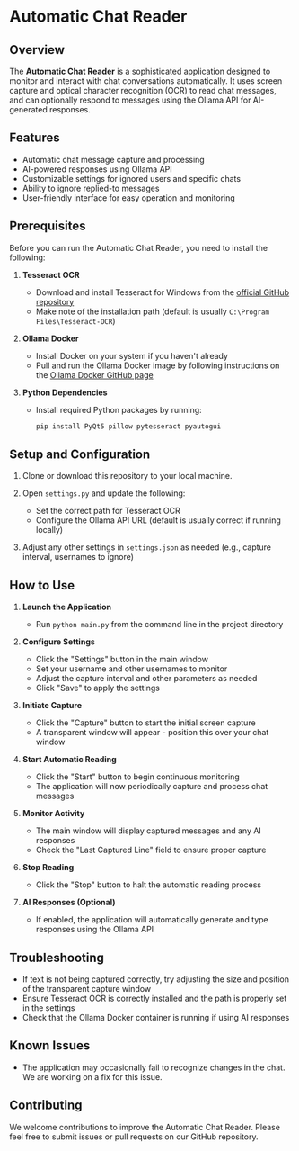 # Automatic Chat Reader

## Overview

The **Automatic Chat Reader** is a sophisticated application designed to monitor and interact with chat conversations automatically. It uses screen capture and optical character recognition (OCR) to read chat messages, and can optionally respond to messages using the Ollama API for AI-generated responses.

## Features

- Automatic chat message capture and processing
- AI-powered responses using Ollama API
- Customizable settings for ignored users and specific chats
- Ability to ignore replied-to messages
- User-friendly interface for easy operation and monitoring

## Prerequisites

Before you can run the Automatic Chat Reader, you need to install the following:

1. **Tesseract OCR**
   - Download and install Tesseract for Windows from the [official GitHub repository](https://github.com/UB-Mannheim/tesseract/wiki)
   - Make note of the installation path (default is usually `C:\Program Files\Tesseract-OCR`)

2. **Ollama Docker**
   - Install Docker on your system if you haven't already
   - Pull and run the Ollama Docker image by following instructions on the [Ollama Docker GitHub page](https://github.com/jmorganca/ollama)

3. **Python Dependencies**
   - Install required Python packages by running:
     ```bash
     pip install PyQt5 pillow pytesseract pyautogui
     ```

## Setup and Configuration

1. Clone or download this repository to your local machine.

2. Open `settings.py` and update the following:
   - Set the correct path for Tesseract OCR
   - Configure the Ollama API URL (default is usually correct if running locally)

3. Adjust any other settings in `settings.json` as needed (e.g., capture interval, usernames to ignore)

## How to Use

1. **Launch the Application**
   - Run `python main.py` from the command line in the project directory

2. **Configure Settings**
   - Click the "Settings" button in the main window
   - Set your username and other usernames to monitor
   - Adjust the capture interval and other parameters as needed
   - Click "Save" to apply the settings

3. **Initiate Capture**
   - Click the "Capture" button to start the initial screen capture
   - A transparent window will appear - position this over your chat window

4. **Start Automatic Reading**
   - Click the "Start" button to begin continuous monitoring
   - The application will now periodically capture and process chat messages

5. **Monitor Activity**
   - The main window will display captured messages and any AI responses
   - Check the "Last Captured Line" field to ensure proper capture

6. **Stop Reading**
   - Click the "Stop" button to halt the automatic reading process

7. **AI Responses (Optional)**
   - If enabled, the application will automatically generate and type responses using the Ollama API

## Troubleshooting

- If text is not being captured correctly, try adjusting the size and position of the transparent capture window
- Ensure Tesseract OCR is correctly installed and the path is properly set in the settings
- Check that the Ollama Docker container is running if using AI responses

## Known Issues

- The application may occasionally fail to recognize changes in the chat. We are working on a fix for this issue.

## Contributing

We welcome contributions to improve the Automatic Chat Reader. Please feel free to submit issues or pull requests on our GitHub repository.
